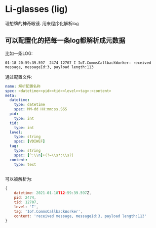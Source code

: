 # Li-glasses (lig)

理想牌的神奇眼镜. 用来程序化解析log


## 可以配置化的把每一条log都解析成元数据

比如一条LOG: 
```log
01-18 20:59:39.597  2474 12707 I IoT.CommsCallbackWorker: received message, messageId:3, payload length:113
```  

通过配置文件:
```yaml
name: 解析配置名称
spec: <datetime><pid><tid><level><tag>:<content>
meta:
  datetime:
    type: datetime
    spec: MM-dd HH:mm:ss.SSS
  pid: 
    type: int
  tid:
    type: int
  level:
    type: string
    spec: [VDIWEF]
  tag:
    type: string
    spec: [^:\\n]+(?=\\s*:\\s?)
  content:
    type: text
  
```

可以被解析为: 

```js
{
    datetime: 2021-01-18T12:59:39.597Z,
    pid: 2474,
    tid: 12707,
    level: 'I',
    tag: 'IoT.CommsCallbackWorker',
    content: 'received message, messageId:3, payload length:113'  
}
```

